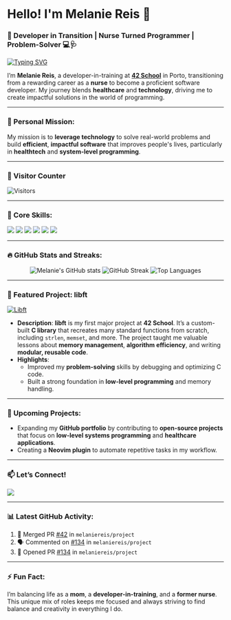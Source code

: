 # Hello! I'm Melanie Reis 👋

### 🌟 Developer in Transition | Nurse Turned Programmer | Problem-Solver 💻🩺

[![Typing SVG](https://readme-typing-svg.demolab.com/?lines=Developer+in+Training;Nurse+Turned+Programmer;Building+Solutions+for+Healthcare)](https://git.io/typing-svg)

I’m **Melanie Reis**, a developer-in-training at **[42 School](https://www.42porto.com)** in Porto, transitioning from a rewarding career as a **nurse** to become a proficient software developer. My journey blends **healthcare** and **technology**, driving me to create impactful solutions in the world of programming.

---

### 🎯 Personal Mission:
My mission is to **leverage technology** to solve real-world problems and build **efficient**, **impactful software** that improves people's lives, particularly in **healthtech** and **system-level programming**.

---

### 🌟 Visitor Counter
<p align="left">
  <img src="https://visitor-badge.glitch.me/badge?page_id=melaniereis.visitor-badge" alt="Visitors" />
</p>

---

### 🚀 Core Skills:
<p align="left">
  <img src="https://img.shields.io/badge/C-%2300599C.svg?style=for-the-badge&logo=c&logoColor=white" />
  <img src="https://img.shields.io/badge/Bash-%23121011.svg?style=for-the-badge&logo=gnu-bash&logoColor=white" />
  <img src="https://img.shields.io/badge/Makefile-%2300ADD8.svg?style=for-the-badge&logo=gnu&logoColor=white" />
  <img src="https://img.shields.io/badge/Neovim-%2357A143.svg?style=for-the-badge&logo=neovim&logoColor=white" />
  <img src="https://img.shields.io/badge/Linux-%23FCC624.svg?style=for-the-badge&logo=linux&logoColor=black" />
  <img src="https://img.shields.io/badge/Git-%23F05032.svg?style=for-the-badge&logo=git&logoColor=white" />
</p>

---

### 🔥 GitHub Stats and Streaks:
<p align="center">
  <img src="https://github-readme-stats.vercel.app/api?username=melaniereis&show_icons=true&theme=radical" alt="Melanie's GitHub stats" />
  <img src="https://github-readme-streak-stats.herokuapp.com/?user=melaniereis&theme=radical" alt="GitHub Streak" />
  <img src="https://github-readme-stats.vercel.app/api/top-langs/?username=melaniereis&layout=compact&theme=radical" alt="Top Languages" />
</p>

---

### 💼 Featured Project: **libft**
[![Libft](https://img.shields.io/badge/-View%20Repository-brightgreen?style=for-the-badge&logo=github&link=https://github.com/melaniereis/42_libft)](https://github.com/melaniereis/42_libft)

- **Description**: **libft** is my first major project at **42 School**. It’s a custom-built **C library** that recreates many standard functions from scratch, including `strlen`, `memset`, and more. The project taught me valuable lessons about **memory management**, **algorithm efficiency**, and writing **modular, reusable code**.
- **Highlights**:
  - Improved my **problem-solving** skills by debugging and optimizing C code.
  - Built a strong foundation in **low-level programming** and memory handling.

---

### 🔭 Upcoming Projects:
- Expanding my **GitHub portfolio** by contributing to **open-source projects** that focus on **low-level systems programming** and **healthcare applications**.
- Creating a **Neovim plugin** to automate repetitive tasks in my workflow.

---

### 📫 Let’s Connect!
<p align="left">
  <a href="https://www.linkedin.com/in/melanie-ferraz-reis-622229a5?utm_source=share&utm_campaign=share_via&utm_content=profile&utm_medium=ios_app">
    <img src="https://img.shields.io/badge/-Melanie%20Reis-blue?style=for-the-badge&logo=Linkedin&logoColor=white" />
  </a>
</p>

---

### 📊 Latest GitHub Activity:
<!--START_SECTION:activity-->
1. 🎉 Merged PR [#42](https://github.com/melaniereis/project/pull/42) in `melaniereis/project`
2. 🗣 Commented on [#134](https://github.com/melaniereis/project/issues/134) in `melaniereis/project`
3. 💪 Opened PR [#134](https://github.com/melaniereis/project/pull/134) in `melaniereis/project`
<!--END_SECTION:activity-->

---

### ⚡ Fun Fact:
I’m balancing life as a **mom**, a **developer-in-training**, and a **former nurse**. This unique mix of roles keeps me focused and always striving to find balance and creativity in everything I do.

